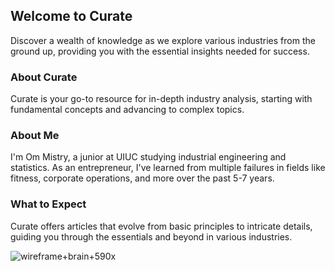 ## Welcome to Curate

Discover a wealth of knowledge as we explore various industries from the ground up, providing you with the essential insights needed for success.

### About Curate

Curate is your go-to resource for in-depth industry analysis, starting with fundamental concepts and advancing to complex topics.

### About Me

I'm Om Mistry, a junior at UIUC studying industrial engineering and statistics. As an entrepreneur, I've learned from multiple failures in fields like fitness, corporate operations, and more over the past 5-7 years.

### What to Expect

Curate offers articles that evolve from basic principles to intricate details, guiding you through the essentials and beyond in various industries.

![wireframe+brain+590x](https://github.com/OmMistry25/OmMistry25/assets/157780551/25bff821-8bdc-42e2-8b6b-8acef4c19d03)

